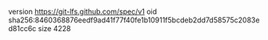 version https://git-lfs.github.com/spec/v1
oid sha256:8460368876eedf9ad41f77f40fe1b10911f5bcdeb2dd7d58575c2083ed81cc6c
size 4228
